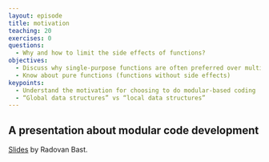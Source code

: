 ```yaml
---
layout: episode
title: motivation
teaching: 20
exercises: 0
questions:
  - Why and how to limit the side effects of functions?
objectives:
  - Discuss why single-purpose functions are often preferred over multi-purpose functions
  - Know about pure functions (functions without side effects)
keypoints:
  - Understand the motivation for choosing to do modular-based coding
  - “Global data structures” vs “local data structures”
---
```



## A presentation about modular code development


[Slides](https://cicero.xyz/v3/remark/0.14.0/github.com/coderefinery/modular-code-development/master/talk.md/#1) by Radovan Bast.
